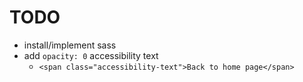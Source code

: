 # TODO

- install/implement sass
- add `opacity: 0` accessibility text
  - `<span class="accessibility-text">Back to home page</span>`